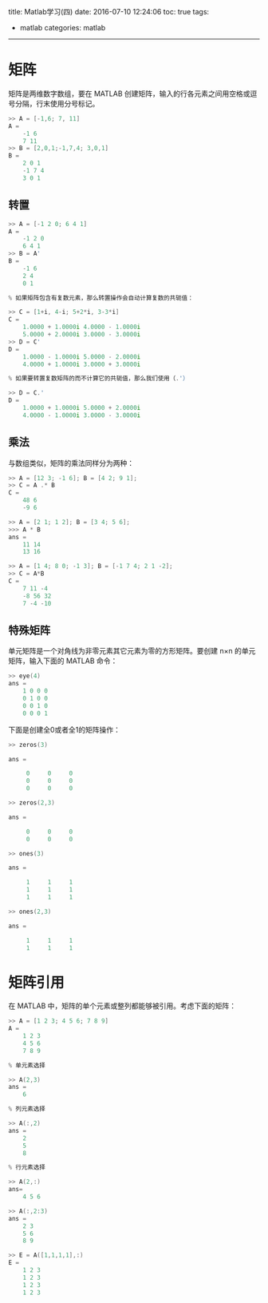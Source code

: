 title: Matlab学习(四)
date: 2016-07-10 12:24:06
toc: true
tags:
- matlab
categories: matlab
---

# 矩阵 #

矩阵是两维数字数组，要在 MATLAB 创建矩阵，输入的行各元素之间用空格或逗号分隔，行末使用分号标记。

```c++
>> A = [-1,6; 7, 11]
A =
	-1 6
	7 11
>> B = [2,0,1;-1,7,4; 3,0,1]
B =
	2 0 1
	-1 7 4
	3 0 1
```

<!--more-->

## 转置 ##

```c++
>> A = [-1 2 0; 6 4 1]
A =
	-1 2 0
	6 4 1
>> B = A'
B =
	-1 6
	2 4
	0 1

% 如果矩阵包含有复数元素，那么转置操作会自动计算复数的共轭值：

>> C = [1+i, 4-i; 5+2*i, 3-3*i]
C =
	1.0000 + 1.0000i 4.0000 - 1.0000i
	5.0000 + 2.0000i 3.0000 - 3.0000i
>> D = C'
D =
	1.0000 - 1.0000i 5.0000 - 2.0000i
	4.0000 + 1.0000i 3.0000 + 3.0000i

% 如果要转置复数矩阵的而不计算它的共轭值，那么我们使用（.'）

>> D = C.'
D =
	1.0000 + 1.0000i 5.0000 + 2.0000i
	4.0000 - 1.0000i 3.0000 - 3.0000i
```

## 乘法 ##

与数组类似，矩阵的乘法同样分为两种：

```c++
>> A = [12 3; -1 6]; B = [4 2; 9 1];
>> C = A .* B
C =
	48 6
	-9 6

>> A = [2 1; 1 2]; B = [3 4; 5 6];
>>> A * B
ans =
	11 14
	13 16

>> A = [1 4; 8 0; -1 3]; B = [-1 7 4; 2 1 -2];
>> C = A*B
C =
	7 11 -4
	-8 56 32
	7 -4 -10
```

## 特殊矩阵 ##

单元矩阵是一个对角线为非零元素其它元素为零的方形矩阵。要创建 n×n 的单元矩阵，输入下面的 MATLAB 命令：

```c++
>> eye(4)
ans =
	1 0 0 0
	0 1 0 0
	0 0 1 0
	0 0 0 1
```

下面是创建全0或者全1的矩阵操作：

```c++
>> zeros(3)

ans =

     0     0     0
     0     0     0
     0     0     0

>> zeros(2,3)

ans =

     0     0     0
     0     0     0

>> ones(3)

ans =

     1     1     1
     1     1     1
     1     1     1

>> ones(2,3)

ans =

     1     1     1
     1     1     1
```

# 矩阵引用 #

在 MATLAB 中，矩阵的单个元素或整列都能够被引用。考虑下面的矩阵：

```c++
>> A = [1 2 3; 4 5 6; 7 8 9]
A =
	1 2 3
	4 5 6
	7 8 9

% 单元素选择

>> A(2,3)
ans =
	6

% 列元素选择

>> A(:,2)
ans =
	2
	5
	8

% 行元素选择

>> A(2,:)
ans=
	4 5 6

>> A(:,2:3)
ans =
	2 3
	5 6
	8 9

>> E = A([1,1,1,1],:)
E =
	1 2 3
	1 2 3
	1 2 3
	1 2 3
```